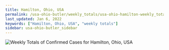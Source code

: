 ```yaml
---
title: Hamilton, Ohio, USA
permalink: /usa-ohio-butler/weekly_totals/usa-ohio-hamilton-weekly_totals.html
last_updated: Jan 6, 2022
keywords: ["Hamilton, Ohio, USA", "weekly totals"]
sidebar: usa-ohio-butler_sidebar
---
```


![Weekly Totals of Confirmed Cases for Hamilton, Ohio, USA](/covid_tracker/images/graphs/usa-ohio-hamilton-weekly_totals_graph.png)
